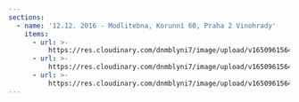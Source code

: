 ```yaml
---
sections:
  - name: '12.12. 2016 - Modlitebna, Korunní 60, Praha 2 Vinohrady'
    items:
      - url: >-
          https://res.cloudinary.com/dnmblyni7/image/upload/v1650961564/Galerie/SOP8_2016_12_12_1_g7vgme.jpg
      - url: >-
          https://res.cloudinary.com/dnmblyni7/image/upload/v1650961564/Galerie/SOP8_2016_12_12_2_vvgq0n.jpg
      - url: >-
          https://res.cloudinary.com/dnmblyni7/image/upload/v1650961564/Galerie/SOP8_2016_12_12_3_z7yxyu.jpg
---
```



